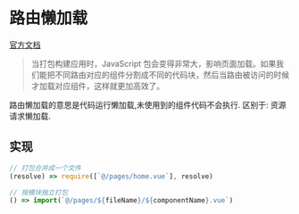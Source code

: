 # 路由懒加载

[官方文档](https://router.vuejs.org/zh/guide/advanced/lazy-loading.html)

> 当打包构建应用时，JavaScript 包会变得非常大，影响页面加载。如果我们能把不同路由对应的组件分割成不同的代码块，然后当路由被访问的时候才加载对应组件，这样就更加高效了。

路由懒加载的意思是代码运行懒加载,未使用到的组件代码不会执行. 区别于: 资源请求懒加载.

## 实现

```js
// 打包合并成一个文件
(resolve) => require([`@/pages/home.vue`], resolve)

// 按模块独立打包
() => import(`@/pages/${fileName}/${componentName}.vue`)
```
